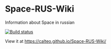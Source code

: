 # Space-RUS-Wiki
Information about Space in russian

[![Build status](https://ci.appveyor.com/api/projects/status/e7g400yoljlkc6a0/branch/main?svg=true)](https://ci.appveyor.com/project/Calteo/space-rus-wiki/branch/main)

View it at https://calteo.github.io/Space-RUS-Wiki/
